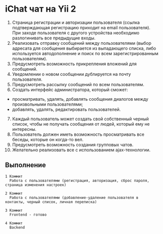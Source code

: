 iChat чат на Yii 2
==================

1. Страница регистрации и авторизации пользователя (ссылка подтверждающая регистрацию приходит на email пользователя). При заходе пользователя с другого устройства необходимо разлогинивать все предыдущие входы.
2. Реализовать отправку сообщений между пользователями (выбор адресата для сообщения выбирается из выпадающего списка, либо используется автодополнение и поиск по всем зарегистрированным пользователям).
3. Предусмотреть возможность прикрепления вложений для сообщений.
4. Уведомлении о новом сообщении дублируется на почту пользователя.
5. Предусмотреть рассылку сообщений по всем пользователям.
6. Создать интерфейс администратора, который сможет:
- просматривать, удалять, добавлять сообщения диалогов между произвольными пользователями;
- добавлять, удалять, редактировать пользователей.
7. Каждый пользователь может создать свой собственный черный список, чтобы не получать сообщения от людей, который ему не интересны.
8. Пользователь должен иметь возможность просматривать все беседы, которые он когда-то вел.
9. Предусмотреть возможность создания групповых чатов.
10. Желательно реализовать все с использованием ajax-технологии.


Выполнение
----------

```
1 Коммит
  Работа с пользователями (регистрация, авторизация, сброс пароля, страница изменения настроек)

2 Коммит
  Работа с пользователями (добавление-удаление пользователя в контакты, черный список, личная переписка)

3 Коммит
  Frontend - готово

4 Коммит
  Backend

```
